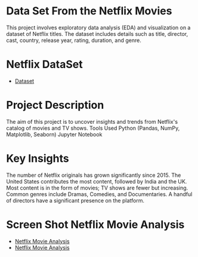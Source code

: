 # Data Set From the Netflix Movies
This project involves exploratory data analysis (EDA) and visualization on a dataset of Netflix titles. The dataset includes details such as title, director, cast, country, release year, rating, duration, and genre.
# Netflix DataSet
- <a href="https://github.com/vigneshsethu/Netflix/blob/main/mymoviedb.csv"> Dataset</a>
# Project Description
The aim of this project is to uncover insights and trends from Netflix's catalog of movies and TV shows.
Tools Used
Python (Pandas, NumPy, Matplotlib, Seaborn)
Jupyter Notebook
# Key Insights
The number of Netflix originals has grown significantly since 2015.
The United States contributes the most content, followed by India and the UK.
Most content is in the form of movies; TV shows are fewer but increasing.
Common genres include Dramas, Comedies, and Documentaries.
A handful of directors have a significant presence on the platform.
# Screen Shot Netflix Movie Analysis
- <a href="https://github.com/vigneshsethu/Netflix/blob/main/Netflix%20Movie.png">Netflix Movie Analysis</a>
- <a href="">Netflix Movie Analysis</a>
